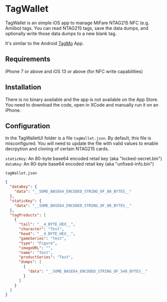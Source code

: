 # TagWallet

TagWallet is an simple iOS app to manage MiFare NTAG215 NFC (e.g. Amiibo) tags. You can read NTAG215 tags, save the data dumps, 
and optionally write those data dumps to a new blank tag.

It's similar to the Android [TagMo](https://github.com/HiddenRamblings/TagMo) App.

## Requirements

iPhone 7 or above and iOS 13 or above (for NFC write capabilities)

## Installation

There is no binary available and the app is not available on the App Store. You need to download the code, 
open in XCode and manually run it on an iPhone. 

## Configuration

In the TagWalletUI folder is a file `tagWallet.json`. By default, this file is misconfigured. You will need 
to update the file with valid values to enable decrpytion and cloning of certain NTAG215 cards. 

`staticKey`: An 80-byte base64 encoded retail key (aka "locked-secret.bin")
`dataKey`: An 80-byte base64 encoded retail key (aka "unfixed-info.bin")

`tagWallet.json`

```json
{
  "dataKey": {
    "data": "__SOME_BASE64_ENCODED_STRING_OF_80_BYTES__"
  },
  "staticKey": {
    "data": "__SOME_BASE64_ENCODED_STRING_OF_80_BYTES__"
  },
  "tagProducts": [
    {
      "tail": "__4_BYTE_HEX__",
      "character": "Test",
      "head": "__4_BYTE_HEX__",
      "gameSeries": "Test",
      "type": "Figure",
      "imageURL": "",
      "name": "Test",
      "productSeries": "Test",
      "dumps": [
        {
          "data": "__SOME_BASE64_ENCODED_STRING_OF_540_BYTES__"
        }
      ]
    }
  ]
}
```




